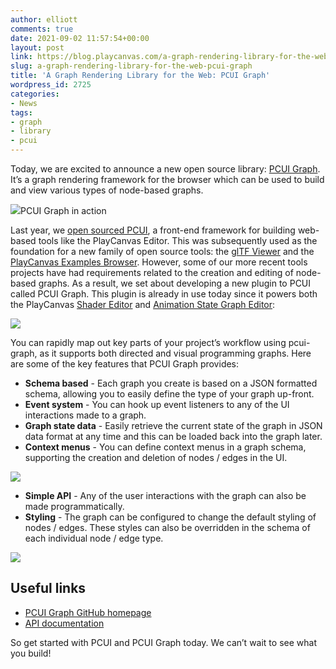 ```yaml
---
author: elliott
comments: true
date: 2021-09-02 11:57:54+00:00
layout: post
link: https://blog.playcanvas.com/a-graph-rendering-library-for-the-web-pcui-graph/
slug: a-graph-rendering-library-for-the-web-pcui-graph
title: 'A Graph Rendering Library for the Web: PCUI Graph'
wordpress_id: 2725
categories:
- News
tags:
- graph
- library
- pcui
---
```





Today, we are excited to announce a new open source library: [PCUI Graph](https://github.com/playcanvas/pcui-graph). It’s a graph rendering framework for the browser which can be used to build and view various types of node-based graphs.





[![](https://blog.playcanvas.com/wp-content/uploads/2021/09/simple-graph.gif)](https://blog.playcanvas.com/wp-content/uploads/2021/09/simple-graph.gif)PCUI Graph in action





Last year, we [open sourced PCUI](https://blog.playcanvas.com/introducing-pcui-an-open-source-ui-framework-for-the-web/), a front-end framework for building web-based tools like the PlayCanvas Editor. This was subsequently used as the foundation for a new family of open source tools: the [glTF Viewer](https://playcanvas.com/viewer) and the [PlayCanvas Examples Browser](https://playcanvas.github.io/#/graphics/area-lights). However, some of our more recent tools projects have had requirements related to the creation and editing of node-based graphs. As a result, we set about developing a new plugin to PCUI called PCUI Graph. This plugin is already in use today since it powers both the PlayCanvas [Shader Editor](https://forum.playcanvas.com/t/rfc-shader-editor/20616) and [Animation State Graph Editor](https://blog.playcanvas.com/introducing-the-anim-state-graph/):





[![](https://blog.playcanvas.com/wp-content/uploads/2021/09/image-1024x343.png)](https://blog.playcanvas.com/wp-content/uploads/2021/09/image.png)





You can rapidly map out key parts of your project’s workflow using pcui-graph, as it supports both directed and visual programming graphs. Here are some of the key features that PCUI Graph provides:







  * **Schema based** - Each graph you create is based on a JSON formatted schema, allowing you to easily define the type of your graph up-front.
  * **Event system** - You can hook up event listeners to any of the UI interactions made to a graph.
  * **Graph state data** - Easily retrieve the current state of the graph in JSON data format at any time and this can be loaded back into the graph later.
  * **Context menus** - You can define context menus in a graph schema, supporting the creation and deletion of nodes / edges in the UI.






![](https://lh6.googleusercontent.com/1ubzruXcNSIQyj4FUUOlcXJhN0BdLUq5Va-Uw7cjlu5S1i7GpoQLooxKKAM_sj7ghNFNxSM_IUVnKlIwD-w3HVNsH0rOvXw9q0qkx-j0G86bIdbgeZRkNObDupnaeDOfUOeEy-2G=s0)







  * **Simple API** - Any of the user interactions with the graph can also be made programmatically.
  * **Styling** - The graph can be configured to change the default styling of nodes / edges. These styles can also be overridden in the schema of each individual node / edge type.






![](https://lh3.googleusercontent.com/u-FYynPhXHl2ynWzsfq9Ceyi_uZRsLJi3ulrhcFFnkeCH7B9S7twg5Mvtb9ue0_VLmzTEILJtUFScGeO_FFdgi8CjPb4-LtUUkOsVaG96u6tfwwYwN0RfmTA65SN1w7hrm1bsFTn=s0)







## Useful links







  * [PCUI Graph GitHub homepage](https://github.com/playcanvas/pcui-graph)
  * [API documentation](https://github.com/playcanvas/pcui-graph/blob/master/docs/Graph.md)






So get started with PCUI and PCUI Graph today. We can’t wait to see what you build!









